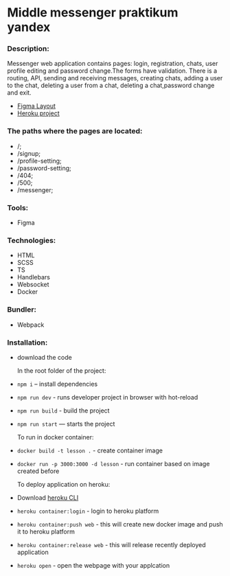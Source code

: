 # Middle messenger praktikum yandex

### Description:

Messenger web application contains pages: login, registration, chats, user profile editing and password change.The forms have validation.
There is a routing, API, sending and receiving messages, creating chats, adding a user to the chat, deleting a user from a chat, deleting a chat,password change and exit.

- [Figma Layout](https://www.figma.com/file/vyWJVq9UaaVhfMiaFRVFN4/middle.messenger.praktikum.yandex?node-id=0%3A1)
- [Heroku project](https://middle-messenger.herokuapp.com/)

### The paths where the pages are located:

- /;
- /signup;
- /profile-setting;
- /password-setting;
- /404;
- /500;
- /messenger;

### Tools:

- Figma

### Technologies:

- HTML
- SCSS
- TS
- Handlebars
- Websocket
- Docker

### Bundler:

- Webpack

### Installation:

- download the code

  In the root folder of the project:

- `npm i` – install dependencies
- `npm run dev` - runs developer project in browser with hot-reload
- `npm run build` - build the project
- `npm run start` — starts the project

  To run in docker container:

- `docker build -t lesson .` - create container image
- `docker run -p 3000:3000 -d lesson` - run container based on image created before

  To deploy application on heroku:

- Download [heroku CLI](https://devcenter.heroku.com/articles/heroku-cli)
- `heroku container:login` - login to heroku platform
- `heroku container:push web` - this will create new docker image and push it to heroku platform
- `heroku container:release web` - this will release recently deployed application
- `heroku open` - open the webpage with your applcation
